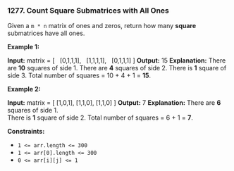 ### 1277\. Count Square Submatrices with All Ones

Given a `m * n` matrix of ones and zeros, return how many **square** submatrices have all ones.

**Example 1:**

**Input:** matrix =
\[
  \[0,1,1,1\],
  \[1,1,1,1\],
  \[0,1,1,1\]
\]
**Output:** 15
**Explanation:** 
There are **10** squares of side 1.
There are **4** squares of side 2.
There is  **1** square of side 3.
Total number of squares = 10 + 4 + 1 = **15**.

**Example 2:**

**Input:** matrix = 
\[
  \[1,0,1\],
  \[1,1,0\],
  \[1,1,0\]
\]
**Output:** 7
**Explanation:** 
There are **6** squares of side 1.  
There is **1** square of side 2. 
Total number of squares = 6 + 1 = **7**.

**Constraints:**

*   `1 <= arr.length <= 300`
*   `1 <= arr[0].length <= 300`
*   `0 <= arr[i][j] <= 1`
